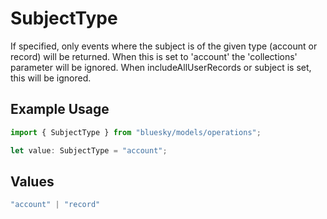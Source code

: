 # SubjectType

If specified, only events where the subject is of the given type (account or record) will be returned. When this is set to 'account' the 'collections' parameter will be ignored. When includeAllUserRecords or subject is set, this will be ignored.

## Example Usage

```typescript
import { SubjectType } from "bluesky/models/operations";

let value: SubjectType = "account";
```

## Values

```typescript
"account" | "record"
```